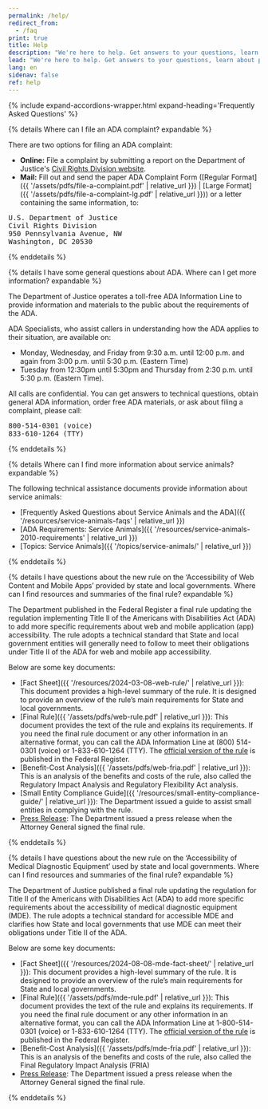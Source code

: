 ```yaml
---
permalink: /help/
redirect_from:
  - /faq
print: true
title: Help
description: "We're here to help. Get answers to your questions, learn about popular topics, and find resources for more support."
lead: "We're here to help. Get answers to your questions, learn about popular topics, and find resources for more support."
lang: en
sidenav: false
ref: help
---
```


<div class="box-accordion">

{% include expand-accordions-wrapper.html expand-heading='Frequently Asked Questions' %}

{% details Where can I file an ADA complaint? expandable %}

There are two options for filing an ADA complaint:

- **Online:** File a complaint by submitting a report on the Department of Justice's <a href="https://civilrights.justice.gov/report?utm_campaign=4a7800e0-92e5-403f-bb5f-110f47c0f6c8">Civil Rights Division website</a>.
- **Mail:** Fill out and send the paper ADA Complaint Form ([Regular Format]({{ '/assets/pdfs/file-a-complaint.pdf' | relative_url }}) \| [Large Format]({{ '/assets/pdfs/file-a-complaint-lg.pdf' | relative_url }})) or a letter containing the same information, to:

<pre class="address">
U.S. Department of Justice
Civil Rights Division
950 Pennsylvania Avenue, NW
Washington, DC 20530
</pre>

{% enddetails %}

{% details I have some general questions about ADA. Where can I get more information? expandable %}

The Department of Justice operates a toll-free ADA Information Line to provide information and materials to the public about the requirements of the ADA.

ADA Specialists, who assist callers in understanding how the ADA applies to their situation, are available on:

- Monday, Wednesday, and Friday from 9:30 a.m. until 12:00 p.m. and again from 3:00 p.m. until 5:30 p.m. (Eastern Time)
- Tuesday from 12:30pm until 5:30pm and Thursday from 2:30 p.m. until 5:30 p.m. (Eastern Time).

All calls are confidential. You can get answers to technical questions, obtain general ADA information, order free ADA materials, or ask about filing a complaint, please call:

<pre class="address">
800-514-0301 (voice)
833-610-1264 (TTY)
</pre>

{% enddetails %}

{% details Where can I find more information about service animals? expandable %}

The following technical assistance documents provide information about service animals:

- [Frequently Asked Questions about Service Animals and the ADA]({{ '/resources/service-animals-faqs' | relative_url }})
- [ADA Requirements: Service Animals]({{ '/resources/service-animals-2010-requirements' | relative_url }})
- [Topics: Service Animals]({{ '/topics/service-animals/' | relative_url }})

{% enddetails %}

{% details I have questions about the new rule on the ‘Accessibility of Web Content and Mobile Apps’ provided by state and local governments. Where can I find resources and summaries of the final rule? expandable %}

The Department published in the Federal Register a final rule updating the regulation implementing Title II of the Americans with Disabilities Act (ADA) to add more specific requirements about web and mobile application (app) accessibility. The rule adopts a technical standard that State and local government entities will generally need to follow to meet their obligations under Title II of the ADA for web and mobile app accessibility.

Below are some key documents:

- [Fact Sheet]({{ '/resources/2024-03-08-web-rule/' | relative_url }}): This document provides a high-level summary of the rule. It is designed to provide an overview of the rule’s main requirements for State and local governments.
- [Final Rule]({{ '/assets/pdfs/web-rule.pdf' | relative_url }}): This document provides the text of the rule and explains its requirements. If you need the final rule document or any other information in an alternative format, you can call the ADA Information Line at (800) 514-0301 (voice) or 1-833-610-1264 (TTY). The [official version of the rule](https://www.federalregister.gov/documents/2024/04/24/2024-07758/nondiscrimination-on-the-basis-of-disability-accessibility-of-web-information-and-services-of-state) is published in the Federal Register.
- [Benefit-Cost Analysis]({{ '/assets/pdfs/web-fria.pdf' | relative_url }}): This is an analysis of the benefits and costs of the rule, also called the Regulatory Impact Analysis and Regulatory Flexibility Act analysis.
- [Small Entity Compliance Guide]({{ '/resources/small-entity-compliance-guide/' | relative_url }}): The Department issued a guide to assist small entities in complying with the rule.
- [Press Release](https://www.justice.gov/opa/pr/justice-department-publish-final-rule-strengthen-web-and-mobile-app-access-people): The Department issued a press release when the Attorney General signed the final rule.

{% enddetails %}

{% details I have questions about the new rule on the ‘Accessibility of Medical Diagnostic Equipment’ used by state and local governments. Where can I find resources and summaries of the final rule? expandable %}

The Department of Justice published a final rule updating the regulation for Title II of the Americans with Disabilities Act (ADA) to add more specific requirements about the accessibility of medical diagnostic equipment (MDE). The rule adopts a technical standard for accessible MDE and clarifies how State and local governments that use MDE can meet their obligations under Title II of the ADA.

Below are some key documents:

- [Fact Sheet]({{ '/resources/2024-08-08-mde-fact-sheet/' | relative_url }}): This document provides a high-level summary of the rule. It is designed to provide an overview of the rule’s main requirements for State and local governments.
- [Final Rule]({{ '/assets/pdfs/mde-rule.pdf' | relative_url }}): This document provides the text of the rule and explains its requirements. If you need the final rule document or any other information in an alternative format, you can call the ADA Information Line at 1-800-514-0301 (voice) or 1-833-610-1264 (TTY). The [official version of the rule](https://www.federalregister.gov/documents/2024/08/09/2024-16889/-on-the-basis-of-disability-accessibility-of-medical-diagnostic-equipment-of-state) is published in the Federal Register.
- [Benefit-Cost Analysis]({{ '/assets/pdfs/mde-fria.pdf' | relative_url }}): This is an analysis of the benefits and costs of the rule, also called the Final Regulatory Impact Analysis (FRIA)
- [Press Release](https://www.justice.gov/opa/pr/justice-department-publish-final-rule-improve-access-medical-care-people-disabilities): The Department issued a press release when the Attorney General signed the final rule.

{% enddetails %}

</div>
